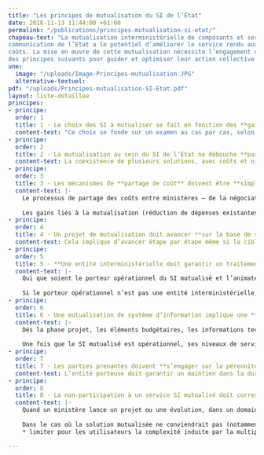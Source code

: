 ```yaml
---
title: "Les principes de mutualisation du SI de l’État"
date: 2018-11-13 11:44:00 +01:00
permalink: "/publications/principes-mutualisation-si-etat/"
chapeau-text: "La mutualisation interministérielle de composants et services au sein du système d’information et de 
communication de l’Etat a le potentiel d’améliorer le service rendu aux citoyens et aux agents tout en limitant les 
coûts. La mise en œuvre de cette mutualisation nécessite l’engagement de l’ensemble des ministères, qui ont convenu 
des principes suivants pour guider et optimiser leur action collective."
une:
  image: "/uploads/Image-Principes-mutualisation.JPG"
  alternative-textuel: 
pdf: "/uploads/Principes-mutualisation-SI-Etat.pdf"
layout: liste-detaillee
principes:
- principe: 
  order: 1
  title: 1 · Le choix des SI à mutualiser se fait en fonction des **gains financiers** et de la **valeur ajoutée** ; ce choix précède  **les questions de gouvernance et de financement**
  content-text: "Ce choix se fonde sur un examen au cas par cas, selon deux critères : les gains financiers espérés grâce à la mutualisation, et la valeur ajoutée qu’un SI interministériel pourrait apporter par rapport à des SI ministériels."
- principe: 
  order: 2
  title: 2 · La mutualisation au sein du SI de l’État ne débouche **pas toujours sur une solution unique**
  content-text: La coexistence de plusieurs solutions, avec coûts et niveaux de service différenciés, peut être pertinente.
- principe: 
  order: 3
  title: 3 · Les mécanismes de **partage de coût** doivent être **simplifiés au maximum**, et **chaque ministère doit gagner à la mutualisation des SI**
  content-text: |-
    Le processus de partage des coûts entre ministères – de la négociation à sa mise en œuvre – doit être simplifié au maximum afin de réduire la charge, notamment administrative, qui en découle.
                
    Les gains liés à la mutualisation (réduction de dépenses existantes/récurrentes, dépenses évitées, ou gains en valeur d’usage) doivent être partagées par tous les ministères parties prenantes. Un ministère ne peut être tenu de renoncer à son existant pour une offre mutualisée si la seconde lui coûte plus cher sans valeur ajoutée pour lui ou les usagers.
- principe: 
  order: 4
  title: 4 · Un projet de mutualisation doit avancer **sur la base de solutions démontrant qu’elles fonctionnent**
  content-text: Cela implique d’avancer étape par étape même si la cible est ambitieuse, de confronter rapidement de premières versions du produit à des utilisateurs en fonctionnement réel et de mettre en service les fonctionnalités progressivement. Et à l’inverse de ne pas traiter en une seule fois tous les besoins de tous les utilisateurs de tous les ministères.
- principe: 
  order: 5
  title: 5 · **Une entité interministérielle doit garantir un traitement équitable** de tous les ministères utilisateurs d’un SI mutualisé
  content-text: |-
    Qui que soient le porteur opérationnel du SI mutualisé et l’animateur des instances de pilotage, une entité interministérielle s’assure que tous les ministères utilisateurs sont représentés dans les instances de pilotage de la construction et de l’évolution du service mutualisé.
               
    Si le porteur opérationnel n’est pas une entité interministérielle, la DINSIC doit pouvoir intervenir dans la gouvernance pour veiller à la prise en compte équitable des besoins de tous les ministères utilisateurs quelle que soit leur taille. 
- principe: 
  order: 6
  title: 6 · Une mutualisation de système d’information implique une **transparence complète**, notamment sur **la satisfaction des utilisateurs**
  content-text: |-
    Dès la phase projet, les éléments budgétaires, les informations techniques, les documents d’orientation et les niveaux de service visés sont partagés entre les ministères.
                
    Une fois que le SI mutualisé est opérationnel, ses niveaux de service constatés sont partagés, ainsi que la satisfaction des utilisateurs. Cette dernière doit être systématiquement mesurée en distinguant chaque ministère utilisateur.
- principe: 
  order: 7
  title: 7 · Les parties prenantes doivent **s’engager sur la pérennité du service mutualisé**
  content-text: L’entité porteuse doit garantir un maintien dans la durée du service mutualisé tant qu’il est utilisé. En contrepartie, l’entité porteuse doit être garantie – au besoin par les ministères utilisateurs du service mutualisé - sur la disponibilité du budget minimal permettant le maintien de ce service.
- principe: 
  order: 8
  title: 8 · La non-participation à un service SI mutualisé doit correspondre à des **spécificités justifiées**, et peut être assortie de **mesures préservant l’intérêt des utilisateurs** et/ou de **mesures de contribution technique** au SI mutualisé
  content-text: |-
    Quand un ministère lance un projet ou une évolution, dans un domaine où un projet ou service mutualisé préexiste, il étudie la faisabilité d’adoption  de la solution mutualisée (en intégrant l'analyse technique et financière des adaptations nécessaires). 
                
    Dans le cas où la solution mutualisée ne conviendrait pas (notamment au regard des principes précédents), il doit le justifier auprès de la DINSIC. Peuvent alors être convenues, au cas par cas, des mesures pour : 
    * limiter pour les utilisateurs la complexité induite par la multiplicité des solutions (par exemple en interfaçant la solution spécifique avec la * faire contribuer la solution spécifique au service mutualisé (mise à disposition de retours d’expérience, des études, du code, de services ; intégration de code dans celui de la solution mutualisée, etc.).

---
```

